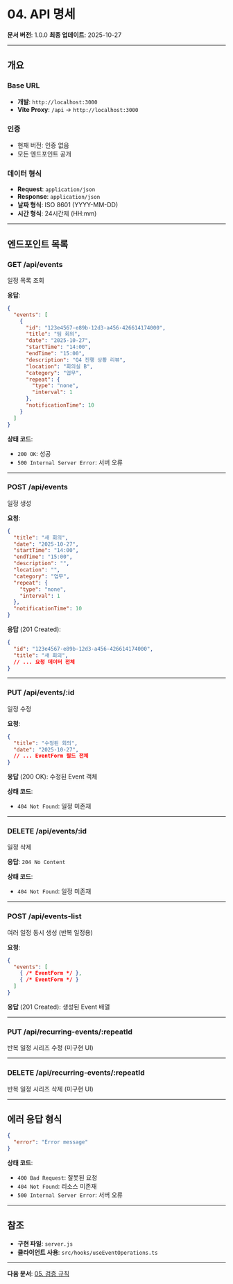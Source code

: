 # 04. API 명세

**문서 버전**: 1.0.0
**최종 업데이트**: 2025-10-27

---

## 개요

### Base URL
- **개발**: `http://localhost:3000`
- **Vite Proxy**: `/api` → `http://localhost:3000`

### 인증
- 현재 버전: 인증 없음
- 모든 엔드포인트 공개

### 데이터 형식
- **Request**: `application/json`
- **Response**: `application/json`
- **날짜 형식**: ISO 8601 (YYYY-MM-DD)
- **시간 형식**: 24시간제 (HH:mm)

---

## 엔드포인트 목록

### GET /api/events
일정 목록 조회

**응답**:
```json
{
  "events": [
    {
      "id": "123e4567-e89b-12d3-a456-426614174000",
      "title": "팀 회의",
      "date": "2025-10-27",
      "startTime": "14:00",
      "endTime": "15:00",
      "description": "Q4 진행 상황 리뷰",
      "location": "회의실 B",
      "category": "업무",
      "repeat": {
        "type": "none",
        "interval": 1
      },
      "notificationTime": 10
    }
  ]
}
```

**상태 코드**:
- `200 OK`: 성공
- `500 Internal Server Error`: 서버 오류

---

### POST /api/events
일정 생성

**요청**:
```json
{
  "title": "새 회의",
  "date": "2025-10-27",
  "startTime": "14:00",
  "endTime": "15:00",
  "description": "",
  "location": "",
  "category": "업무",
  "repeat": {
    "type": "none",
    "interval": 1
  },
  "notificationTime": 10
}
```

**응답** (201 Created):
```json
{
  "id": "123e4567-e89b-12d3-a456-426614174000",
  "title": "새 회의",
  // ... 요청 데이터 전체
}
```

---

### PUT /api/events/:id
일정 수정

**요청**:
```json
{
  "title": "수정된 회의",
  "date": "2025-10-27",
  // ... EventForm 필드 전체
}
```

**응답** (200 OK): 수정된 Event 객체

**상태 코드**:
- `404 Not Found`: 일정 미존재

---

### DELETE /api/events/:id
일정 삭제

**응답**: `204 No Content`

**상태 코드**:
- `404 Not Found`: 일정 미존재

---

### POST /api/events-list
여러 일정 동시 생성 (반복 일정용)

**요청**:
```json
{
  "events": [
    { /* EventForm */ },
    { /* EventForm */ }
  ]
}
```

**응답** (201 Created): 생성된 Event 배열

---

### PUT /api/recurring-events/:repeatId
반복 일정 시리즈 수정 (미구현 UI)

---

### DELETE /api/recurring-events/:repeatId
반복 일정 시리즈 삭제 (미구현 UI)

---

## 에러 응답 형식

```json
{
  "error": "Error message"
}
```

**상태 코드**:
- `400 Bad Request`: 잘못된 요청
- `404 Not Found`: 리소스 미존재
- `500 Internal Server Error`: 서버 오류

---

## 참조

- **구현 파일**: `server.js`
- **클라이언트 사용**: `src/hooks/useEventOperations.ts`

---

**다음 문서**: [05. 검증 규칙](./05-validation-rules.md)
